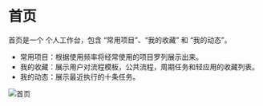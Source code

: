 # 首页

首页是一个 个人工作台，包含 “常用项目”、“我的收藏” 和 “我的动态”。

- 常用项目：根据使用频率将经常使用的项目罗列展示出来。
- 我的收藏：展示用户对流程模板，公共流程，周期任务和轻应用的收藏列表。
- 我的动态：展示最近执行的十条任务。

![首页](../assets/image-20220915162639805.png)
